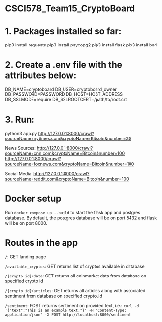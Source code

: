# CSCI578_Team15_CryptoBoard

# 1. Packages installed so far:

pip3 install requests
pip3 install psycopg2
pip3 install flask
pip3 install bs4

# 2. Create a .env file with the attributes below:

DB_NAME=cryptoboard
DB_USER=cryptoboard_owner
DB_PASSWORD=PASSWORD
DB_HOST=HOST_ADDRESS
DB_SSLMODE=require
DB_SSLROOTCERT=/path/to/root.crt

# 3. Run:

python3 app.py
http://127.0.0.1:8000/crawl?sourceName=nytimes.com&cryptoName=Bitcoin&number=30

News Sources:
http://127.0.0.1:8000/crawl?sourceName=cnn.com&cryptoName=Bitcoin&number=100
http://127.0.0.1:8000/crawl?sourceName=foxnews.com&cryptoName=Bitcoin&number=100

Social Media:
http://127.0.0.1:8000/crawl?sourceName=reddit.com&cryptoName=Bitcoin&number=100


# Docker setup

Run `docker compose up --build` to start the flask app and postgres database. By default, the postgres database will be on port 5432 and flask will be on port 8000.

# Routes in the app

`/`: GET landing page

`/available_cryptos`: GET returns list of cryptos available in database

`/{crypto_id}/data`: GET returns all coinmarket data from database on specified crypto id

`/{crypto_id}/articles`: GET returns all articles along with associated sentiment from database on specified crypto_id

`/sentiment`: POST returns sentiment on provided text, i.e.: `curl -d '{"text":"This is an example text."}' -H "Content-Type: application/json" -X POST http://localhost:8000/sentiment`
